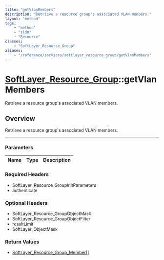 ```yaml
---
title: "getVlanMembers"
description: "Retrieve a resource group's associated VLAN members."
layout: "method"
tags:
    - "method"
    - "sldn"
    - "Resource"
classes:
    - "SoftLayer_Resource_Group"
aliases:
    - "/reference/services/softlayer_resource_group/getVlanMembers"
---
```

# [SoftLayer_Resource_Group](/reference/services/SoftLayer_Resource_Group)::getVlanMembers

Retrieve a resource group's associated VLAN members.


## Overview 
Retrieve a resource group's associated VLAN members.

-----

### Parameters 
|Name | Type | Description |
| --- | --- | --- |


### Required Headers
* SoftLayer_Resource_GroupInitParameters
* authenticate


### Optional Headers
* SoftLayer_Resource_GroupObjectMask
* SoftLayer_Resource_GroupObjectFilter
* resultLimit
* SoftLayer_ObjectMask

### Return Values
* <a href='/reference/datatypes/SoftLayer_Resource_Group_Member'>SoftLayer_Resource_Group_Member[] </a>




